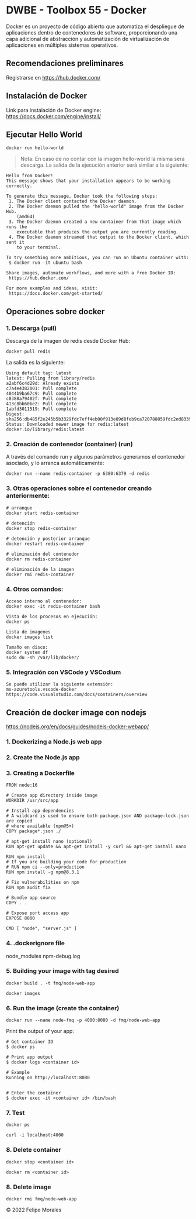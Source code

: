 # DWBE - Toolbox 55 - Docker
Docker es un proyecto de código abierto que automatiza el despliegue de aplicaciones dentro de contenedores de software, proporcionando una capa adicional de abstracción y automatización de virtualización de aplicaciones en múltiples sistemas operativos.


## Recomendaciones preliminares
Registrarse en https://hub.docker.com/


## Instalación de Docker

Link para instalación de Docker engine: https://docs.docker.com/engine/install/

## Ejecutar Hello World

    docker run hello-world

  > Nota: En caso de no contar con la imagen hello-world la misma sera descarga.
  > La salida de la ejecución anterior será similar a la siguiente:

    Hello from Docker!
    This message shows that your installation appears to be working correctly.
    
    To generate this message, Docker took the following steps:
     1. The Docker client contacted the Docker daemon.
     2. The Docker daemon pulled the "hello-world" image from the Docker Hub.
        (amd64)
     3. The Docker daemon created a new container from that image which runs the
        executable that produces the output you are currently reading.
     4. The Docker daemon streamed that output to the Docker client, which sent it
        to your terminal.
    
    To try something more ambitious, you can run an Ubuntu container with:
     $ docker run -it ubuntu bash
    
    Share images, automate workflows, and more with a free Docker ID:
     https://hub.docker.com/
    
    For more examples and ideas, visit:
     https://docs.docker.com/get-started/ 
    

## Operaciones sobre docker

### 1. Descarga (pull)
Descarga de la imagen de redis desde Docker Hub:

    docker pull redis

La salida es la siguiente:

    Using default tag: latest
    latest: Pulling from library/redis
    a2abf6c4d29d: Already exists 
    c7a4e4382001: Pull complete 
    4044b9ba67c9: Pull complete 
    c8388a79482f: Pull complete 
    413c8bb60be2: Pull complete 
    1abfd3011519: Pull complete 
    Digest: sha256:db485f2e245b5b3329fdc7eff4eb00f913e09d8feb9ca720788059fdc2ed8339
    Status: Downloaded newer image for redis:latest
    docker.io/library/redis:latest


### 2. Creación de contenedor (container) (run)
A través del comando run y algunos parámetros generamos el contenedor asociado, y lo arranca automáticamente:

    docker run --name redis-container -p 6380:6379 -d redis

### 3. Otras operaciones sobre el contenedor creando anteriormente:

    # arranque
    docker start redis-container

    # detención
    docker stop redis-container

    # detención y posterior arranque
    docker restart redis-container

    # eliminación del contenedor
    docker rm redis-container

    # eliminación de la imagen
    docker rmi redis-container


### 4. Otros comandos:

    Acceso interno al contenedor:
    docker exec -it redis-container bash

    Vista de los procesos en ejecución:
    docker ps

    Lista de imagenes
    docker images list

    Tamaño en disco:
    docker system df
    sudo du -sh /var/lib/docker/

### 5. Integración con VSCode y VSCodium

    Se puede utilizar la siguiente extensión:
    ms-azuretools.vscode-docker
    https://code.visualstudio.com/docs/containers/overview


## Creación de docker image con nodejs
https://nodejs.org/en/docs/guides/nodejs-docker-webapp/

### 1. Dockerizing a Node.js web app
### 2. Create the Node.js app
### 3. Creating a Dockerfile
```
FROM node:16

# Create app directory inside image
WORKDIR /usr/src/app

# Install app dependencies
# A wildcard is used to ensure both package.json AND package-lock.json are copied
# where available (npm@5+)
COPY package*.json ./

# apt-get install nano (optional)
RUN apt-get update && apt-get install -y curl && apt-get install nano

RUN npm install
# If you are building your code for production
# RUN npm ci --only=production
RUN npm install -g npm@8.3.1

# Fix vulnerabilities on npm
RUN npm audit fix

# Bundle app source
COPY . .

# Expose port access app
EXPOSE 8080

CMD [ "node", "server.js" ]
```
### 4. .dockerignore file

node_modules
npm-debug.log

### 5. Building your image with tag desired

    docker build . -t fmq/node-web-app

    docker images

### 6. Run the image (create the container)

    docker run --name node-fmq -p 4000:8080 -d fmq/node-web-app

Print the output of your app:

    # Get container ID
    $ docker ps

    # Print app output
    $ docker logs <container id>

    # Example
    Running on http://localhost:8080


    # Enter the container
    $ docker exec -it <container id> /bin/bash

### 7. Test

    docker ps

    curl -i localhost:4000


### 8. Delete container

    docker stop <container id>

    docker rm <container id>

### 8. Delete image

    docker rmi fmq/node-web-app



<div class="footer">
    &copy; 2022 Felipe Morales
</div>